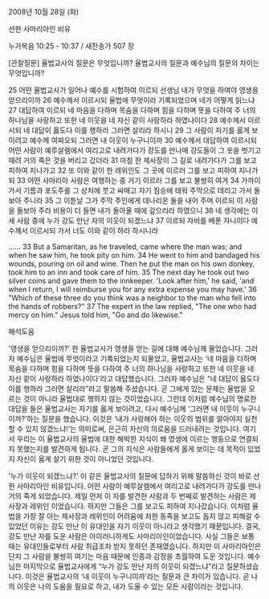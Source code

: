 2008년 10월 28일 (화)

선한 사마리아인 비유



누가복음 10:25 - 10:37 / 새찬송가 507 장


[관찰질문]
율법교사의 질문은 무엇입니까? 
율법교사의 질문과 예수님의 질문의 차이는 무엇입니까? 

25 어떤 율법교사가 일어나 예수를 시험하여 이르되 선생님 내가 무엇을 하여야 영생을 얻으리이까 
26 예수께서 이르시되 율법에 무엇이라 기록되었으며 네가 어떻게 읽느냐 
27 대답하여 이르되 네 마음을 다하며 목숨을 다하며 힘을 다하며 뜻을 다하여 주 너의 하나님을 사랑하고 또한 네 이웃을 네 자신 같이 사랑하라 하였나이다 
28 예수께서 이르시되 네 대답이 옳도다 이를 행하라 그러면 살리라 하시니 
29 그 사람이 자기를 옳게 보이려고 예수께 여짜오되 그러면 내 이웃이 누구니이까 
30 예수께서 대답하여 이르시되 어떤 사람이 예루살렘에서 여리고로 내려가다가 강도를 만나매 강도들이 그 옷을 벗기고 때려 거의 죽은 것을 버리고 갔더라 
31 마침 한 제사장이 그 길로 내려가다가 그를 보고 피하여 지나가고 
32 또 이와 같이 한 레위인도 그 곳에 이르러 그를 보고 피하여 지나가되 
33 어떤 사마리아 사람은 여행하는 중 거기 이르러 그를 보고 불쌍히 여겨 
34 가까이 가서 기름과 포도주를 그 상처에 붓고 싸매고 자기 짐승에 태워 주막으로 데리고 가서 돌보아 주니라 
35 그 이튿날 그가 주막 주인에게 데나리온 둘을 내어 주며 이르되 이 사람을 돌보아 주라 비용이 더 들면 내가 돌아올 때에 갚으리라 하였으니 
36 네 생각에는 이 세 사람 중에 누가 강도 만난 자의 이웃이 되겠느냐 
37 이르되 자비를 베푼 자니이다 예수께서 이르시되 가서 너도 이와 같이 하라 하시니라 

......
33 But a Samaritan, as he traveled, came where the man was; and when he saw him, he took pity on him. 
34 He went to him and bandaged his wounds, pouring on oil and wine. Then he put the man on his own donkey, took him to an inn and took care of him. 
35 The next day he took out two silver coins and gave them to the innkeeper. 'Look after him,' he said, 'and when I return, I will reimburse you for any extra expense you may have.' 
36 "Which of these three do you think was a neighbor to the man who fell into the hands of robbers?" 
37 The expert in the law replied, "The one who had mercy on him." Jesus told him, "Go and do likewise."

해석도움





'영생을 얻으리이까?'
 한 율법교사가 영생을 얻는 길에 대해 예수님께 물었습니다. 그러자 예수님은 율법에 무엇이라고 기록되었는지 되물었고, 율법교사는 ‘네 마음을 다하며 목숨을 다하며 힘을 다하며 뜻을 다하여 주 너의 하나님을 사랑하고 또한 네 이웃을 네 자신 같이 사랑하라 하였나이다’라고 대답했습니다. 그러자 예수님은 “네 대답이 옳도다 이를 행하라 그러면 살리라”라고 말씀해 주셨습니다. 곧 그에게 있는 문제는 율법을 모르는 것이 아니라 율법대로 행하지 않는 것이었습니다. 그런데 이처럼 예수님의 명료한 대답을 들은 율법교사는 자기를 옳게 보이려고, 다시 예수님께 ‘그러면 내 이웃이 누구니이까?’하는 질문을 했습니다. 이것은 ‘내가 사랑해야 하는 이웃의 범위를 알아야지 실천할 수 있지 않겠느냐!’는 의미로써, 은근히 자신의 의로움을 드러내려는 것입니다. 여기서 우리는 이 율법교사의 율법에 대한 해박한 지식이 왜 영생에 이르는 행동으로 연결되지 못했는지를 발견하게 됩니다. 곧 그의 지식은 사람들에게 옳게 보이는 데 목적이 있었지 자신이 옳게 살기 위한 것이 아니었던 것입니다.   

'누가 이웃이 되겠느냐?'
 이 같은 율법교사의 질문에 답하기 위해 말씀하신 것이 바로 선한 사마리아인 비유입니다. 어떤 사람이 예루살렘에서 여리고로 내려가다가 강도를 만나 거의 죽게 되었습니다. 제일 먼저 이 자를 발견한 사람과 두 번째로 발견하는 사람은 제사장과 레위인 이었습니다. 하지만 그들은 그를 보고도 피하여 지나갔습니다. 이처럼 율법을 가장 잘 아는 제사장과 레위인이 어려움에 처한 동족을 보고도 돕지 않고 피해갈 수 있었던 이유는 강도 만난 이 유대인을 자기 이웃이 아니라고 생각했기 때문입니다. 결국, 강도 만난 자를 도운 사람은 아이러니하게도 사마리아인이었습니다. 사실 그들은 보통 때는 유대인들로부터 사람 취급조차 받지 못하던 존재였습니다. 하지만 이 사마리아인은 단지 그 사람을 불쌍히 여기는 마음 때문에 인종과 감정을 초월하여 도운 것입니다. 예수님은 마지막으로 율법교사에게 “누가 강도 만난 자의 이웃이 되겠느냐”라고 질문하셨습니다. 이것은 율법교사의 ‘내 이웃이 누구니이까’라는 질문과 큰 차이가 있습니다. 곧 나의 이웃은 나의 도움을 필요로 하고, 내가 도울 수 있는 모든 사람이라는 것입니다.